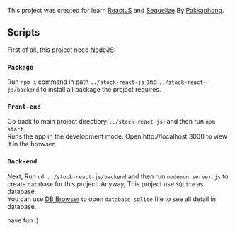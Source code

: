 This project was created for learn [ReactJS](https://reactjs.org/) and [Sequelize](https://sequelize.org/) By [Pakkaphong](https://www.facebook.com/near.n.river.14).

## Scripts

First of all, this project need [NodeJS](https://nodejs.org/en/):

### `Package`

Run `npm i` command in path `../stock-react-js` and `../stock-react-js/backend` to install all package the project requires.

### `Front-end`

Go back to main project directiory(`../stock-react-js`) and then run `npm start`.<br />
Runs the app in the development mode.
Open http://localhost:3000 to view it in the browser.

### `Back-end`

Next, Run `cd ../stock-react-js/backend` and then run `nodemon server.js` to create `database` for this project.
Anyway, This project use `SQLite` as database.<br />
You can use [DB Browser](https://sqlitebrowser.org/) to open `database.sqlite` file to see all detail in database.

have fun :)